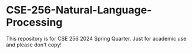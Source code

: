 # CSE-256-Natural-Language-Processing
This repository is for CSE 256 2024 Spring Quarter. Just for academic use and please don't copy!
